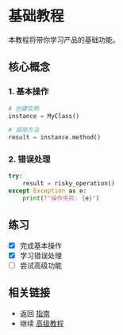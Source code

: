 # 基础教程

本教程将带你学习产品的基础功能。

## 核心概念

### 1. 基本操作

```python
# 创建实例
instance = MyClass()

# 调用方法
result = instance.method()
```

### 2. 错误处理

```python
try:
    result = risky_operation()
except Exception as e:
    print(f"操作失败: {e}")
```

## 练习

- [x] 完成基本操作
- [x] 学习错误处理
- [ ] 尝试高级功能

## 相关链接

- 返回 [指南](../guide/getting-started.md)
- 继续 [高级教程](advanced-tutorial.md)
